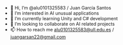 - 👋 Hi, I’m @alu0101325583 / Juan García Santos
- 👀 I’m interested in AI unusual applications
- 🌱 I’m currently learning Unity and C# development
- 💞️ I’m looking to collaborate on AI related projects
- 📫 How to reach me alu0101325583@ull.edu.es / juangarsan22@gmail.com

<!---
alu0101325583/alu0101325583 is a ✨ special ✨ repository because its `README.md` (this file) appears on your GitHub profile.
You can click the Preview link to take a look at your changes.
--->
